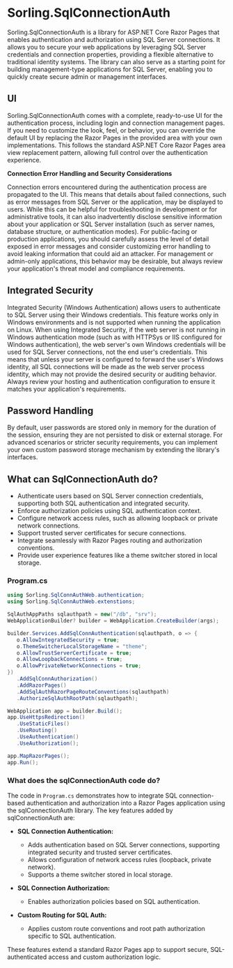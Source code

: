 # Sorling.SqlConnectionAuth

Sorling.SqlConnectionAuth is a library for ASP.NET Core Razor Pages that enables authentication and authorization using SQL Server connections. It allows you to secure your web applications by leveraging SQL Server credentials and connection properties, providing a flexible alternative to traditional identity systems. The library can also serve as a starting point for building management-type applications for SQL Server, enabling you to quickly create secure admin or management interfaces.

## UI
Sorling.SqlConnectionAuth comes with a complete, ready-to-use UI for the authentication process, including login and connection management pages. If you need to customize the look, feel, or behavior, you can override the default UI by replacing the Razor Pages in the provided area with your own implementations. This follows the standard ASP.NET Core Razor Pages area view replacement pattern, allowing full control over the authentication experience.

**Connection Error Handling and Security Considerations**

Connection errors encountered during the authentication process are propagated to the UI. This means that details about failed connections, such as error messages from SQL Server or the application, may be displayed to users. While this can be helpful for troubleshooting in development or for administrative tools, it can also inadvertently disclose sensitive information about your application or SQL Server installation (such as server names, database structure, or authentication modes). For public-facing or production applications, you should carefully assess the level of detail exposed in error messages and consider customizing error handling to avoid leaking information that could aid an attacker. For management or admin-only applications, this behavior may be desirable, but always review your application's threat model and compliance requirements.

## Integrated Security
Integrated Security (Windows Authentication) allows users to authenticate to SQL Server using their Windows credentials. This feature works only in Windows environments and is not supported when running the application on Linux. When using Integrated Security, if the web server is not running in Windows authentication mode (such as with HTTPSys or IIS configured for Windows authentication), the web server's own Windows credentials will be used for SQL Server connections, not the end user's credentials. This means that unless your server is configured to forward the user's Windows identity, all SQL connections will be made as the web server process identity, which may not provide the desired security or auditing behavior. Always review your hosting and authentication configuration to ensure it matches your application's requirements.

## Password Handling
By default, user passwords are stored only in memory for the duration of the session, ensuring they are not persisted to disk or external storage. For advanced scenarios or stricter security requirements, you can implement your own custom password storage mechanism by extending the library's interfaces.

## What can SqlConnectionAuth do?
- Authenticate users based on SQL Server connection credentials, supporting both SQL authentication and integrated security.
- Enforce authorization policies using SQL authentication context.
- Configure network access rules, such as allowing loopback or private network connections.
- Support trusted server certificates for secure connections.
- Integrate seamlessly with Razor Pages routing and authorization conventions.
- Provide user experience features like a theme switcher stored in local storage.

### Program.cs
```C#
using Sorling.SqlConnAuthWeb.authentication;
using Sorling.SqlConnAuthWeb.extenstions;

SqlAuthAppPaths sqlauthpath = new("/db", "srv");
WebApplicationBuilder? builder = WebApplication.CreateBuilder(args);

builder.Services.AddSqlConnAuthentication(sqlauthpath, o => {
   o.AllowIntegratedSecurity = true;
   o.ThemeSwitcherLocalStorageName = "theme";
   o.AllowTrustServerCertificate = true;
   o.AllowLoopbackConnections = true;
   o.AllowPrivateNetworkConnections = true;
})
   .AddSqlConnAuthorization()
   .AddRazorPages()
   .AddSqlAuthRazorPageRouteConventions(sqlauthpath)
   .AuthorizeSqlAuthRootPath(sqlauthpath);

WebApplication app = builder.Build();
app.UseHttpsRedirection()
   .UseStaticFiles()
   .UseRouting()
   .UseAuthentication()
   .UseAuthorization();

app.MapRazorPages();
app.Run();
```
### What does the sqlConnectionAuth code do?
The code in `Program.cs` demonstrates how to integrate SQL connection-based authentication and authorization into a Razor Pages application using the sqlConnectionAuth library. The key features added by sqlConnectionAuth are:

- **SQL Connection Authentication:**
  - Adds authentication based on SQL Server connections, supporting integrated security and trusted server certificates.
  - Allows configuration of network access rules (loopback, private network).
  - Supports a theme switcher stored in local storage.

- **SQL Connection Authorization:**
  - Enables authorization policies based on SQL authentication.

- **Custom Routing for SQL Auth:**
  - Applies custom route conventions and root path authorization specific to SQL authentication.

These features extend a standard Razor Pages app to support secure, SQL-authenticated access and custom authorization logic.